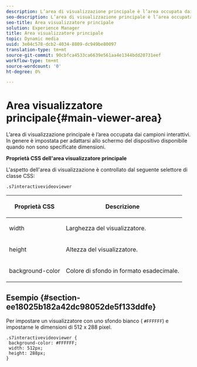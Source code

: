 ```yaml
---
description: L’area di visualizzazione principale è l’area occupata dai campioni interattivi. In genere è impostata per adattarsi allo schermo del dispositivo disponibile quando non sono specificate dimensioni.
seo-description: L’area di visualizzazione principale è l’area occupata dai campioni interattivi. In genere è impostata per adattarsi allo schermo del dispositivo disponibile quando non sono specificate dimensioni.
seo-title: Area visualizzatore principale
solution: Experience Manager
title: Area visualizzatore principale
topic: Dynamic media
uuid: 3e04c578-dcb2-4034-8809-dc949be80097
translation-type: tm+mt
source-git-commit: 90cbfca4533ca6639e561aa4e1344bdd20731eef
workflow-type: tm+mt
source-wordcount: '0'
ht-degree: 0%

---
```



# Area visualizzatore principale{#main-viewer-area}

L’area di visualizzazione principale è l’area occupata dai campioni interattivi. In genere è impostata per adattarsi allo schermo del dispositivo disponibile quando non sono specificate dimensioni.

<!--<a id="section_061E550C1C1D4DB2BD663A898895B38C"></a>-->

**Proprietà CSS dell&#39;area visualizzatore principale**

L&#39;aspetto dell&#39;area di visualizzazione è controllato dal seguente selettore di classe CSS:

```
.s7interactivevideoviewer
```

<table id="table_94EE3F5BBE4547C0B4943471CEE7EDE4"> 
 <thead> 
  <tr> 
   <th colname="col1" class="entry"> <p> Proprietà CSS </p> </th> 
   <th colname="col2" class="entry"> <p>Descrizione </p> </th> 
  </tr> 
 </thead>
 <tbody> 
  <tr> 
   <td colname="col1"> <p> <span class="codeph"> width </span> </p> </td> 
   <td colname="col2"> <p>Larghezza del visualizzatore. </p> </td> 
  </tr> 
  <tr> 
   <td colname="col1"> <p> <span class="codeph"> height </span> </p> </td> 
   <td colname="col2"> <p>Altezza del visualizzatore. </p> </td> 
  </tr> 
  <tr> 
   <td colname="col1"> <p> <span class="codeph"> background-color  </span> </p> </td> 
   <td colname="col2"> <p> Colore di sfondo in formato esadecimale. </p> </td> 
  </tr> 
 </tbody> 
</table>

## Esempio {#section-ee18025b182a42dc98052de5f133ddfe}

Per impostare un visualizzatore con uno sfondo bianco ( `#FFFFFF`) e impostarne le dimensioni di 512 x 288 pixel.

```
.s7interactivevideoviewer { 
 background-color: #FFFFFF; 
 width: 512px; 
 height: 288px;  
}
```

